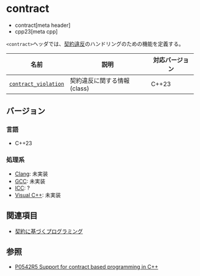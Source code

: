 # contract
* contract[meta header]
* cpp23[meta cpp]

`<contract>`ヘッダでは、[契約違反](/lang/cpp23/contract-based_programming.md)のハンドリングのための機能を定義する。

| 名前 | 説明 | 対応バージョン |
|------|------|----------------|
| [`contract_violation`](contract/contract_violation.md) | 契約違反に関する情報 (class) | C++23 |

## バージョン
### 言語
- C++23

### 処理系
- [Clang](/implementation.md#clang): 未実装
- [GCC](/implementation.md#gcc): 未実装
- [ICC](/implementation.md#icc): ?
- [Visual C++](/implementation.md#visual_cpp): 未実装

## 関連項目
- [契約に基づくプログラミング](/lang/cpp23/contract-based_programming.md)

## 参照
- [P0542R5 Support for contract based programming in C++](http://www.open-std.org/jtc1/sc22/wg21/docs/papers/2018/p0542r5.html)
